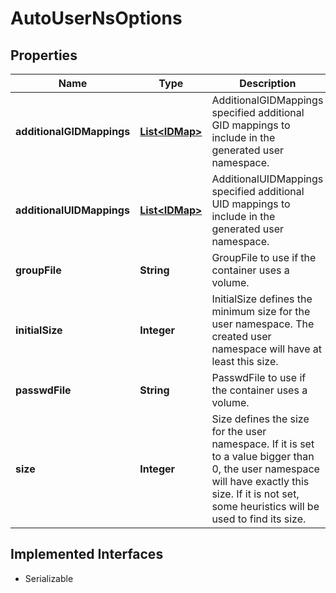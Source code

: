 

# AutoUserNsOptions


## Properties

| Name | Type | Description | Notes |
|------------ | ------------- | ------------- | -------------|
|**additionalGIDMappings** | [**List&lt;IDMap&gt;**](IDMap.md) | AdditionalGIDMappings specified additional GID mappings to include in the generated user namespace. |  [optional] |
|**additionalUIDMappings** | [**List&lt;IDMap&gt;**](IDMap.md) | AdditionalUIDMappings specified additional UID mappings to include in the generated user namespace. |  [optional] |
|**groupFile** | **String** | GroupFile to use if the container uses a volume. |  [optional] |
|**initialSize** | **Integer** | InitialSize defines the minimum size for the user namespace. The created user namespace will have at least this size. |  [optional] |
|**passwdFile** | **String** | PasswdFile to use if the container uses a volume. |  [optional] |
|**size** | **Integer** | Size defines the size for the user namespace.  If it is set to a value bigger than 0, the user namespace will have exactly this size. If it is not set, some heuristics will be used to find its size. |  [optional] |


## Implemented Interfaces

* Serializable


